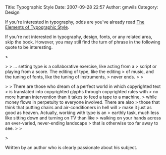 Title: Typographic Style
Date: 2007-09-28 22:57
Author: gmwils
Category: Design

If you're interested in typography, odds are you've already read [The
Elements of Typographic Style][].

</p>

If you're not interested in typography, design, fonts, or any related
area, skip the book. However, you may still find the turn of phrase in
the following quote to be interesting.

</p>

<p>
> </p>
>
> ... setting type is a collaborative exercise, like acting from a
> script or playing from a score. The editing of type, like the editing
> of music, and the tuning of fonts, like the tuning of instruments,
> never ends.
>
> </p>
>
> There are those who dream of a perfect world in which copyrighted text
> is translated into copyrighted glyphs through copyrighted rules with
> no more human intervention than it takes to feed a tape to a machine,
> while money flows in perpetuity to everyone involved. There are also
> those that think that putting chairs and air-conditioners in hell will
> make it just as good as heaven. Actually, working with type is an
> earthly task, much less like sitting down and turning on TV than like
> walking on your hands across an ever-varied, never-ending landscape
> that is otherwise too far away to see.
>
> </p>
> <p>

</p>

Written by an author who is clearly passionate about his subject.

</p>

  [The Elements of Typographic Style]: http://www.amazon.com/exec/obidos/asin/0881792063/ref=nosim/pseudofish-20
